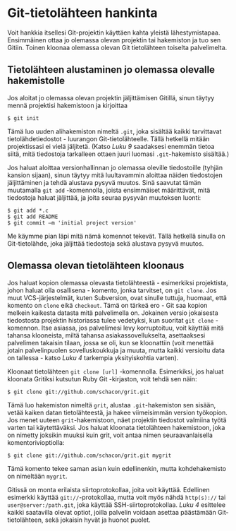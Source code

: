 # Git-tietolähteen hankinta

Voit hankkia itsellesi Git-projektin käyttäen kahta yleistä lähestymistapaa. Ensimmäinen ottaa jo olemassa olevan projektin tai hakemiston ja tuo sen Gitiin. Toinen kloonaa olemassa olevan Git tietolähteen toiselta palvelimelta.

## Tietolähteen alustaminen jo olemassa olevalle hakemistolle

Jos aloitat jo olemassa olevan projektin jäljittämisen Gitillä, sinun täytyy mennä projektisi hakemistoon ja kirjoittaa

	$ git init

Tämä luo uuden alihakemiston nimeltä `.git`, joka sisältää kaikki tarvittavat tietolähdetiedostot - luurangon Git-tietolähteelle. Tällä hetkellä mitään projektissasi ei vielä jäljitetä. (Katso *Luku 9* saadaksesi enemmän tietoa siitä, mitä tiedostoja tarkalleen ottaen juuri luomasi `.git`-hakemisto sisältää.)

Jos haluat aloittaa versionhallinnan jo olemassa oleville tiedostoille (tyhjän kansion sijaan), sinun täytyy mitä luultavammin aloittaa näiden tiedostojen jäljittäminen ja tehdä alustava pysyvä muutos. Sinä saavutat tämän muutamalla `git add` -komennolla, joista ensimmäiset määrittävät, mitä tiedostoja haluat jäljittää, ja joita seuraa pysyvän muutoksen luonti:

	$ git add *.c
	$ git add README
	$ git commit –m 'initial project version'

Me käymme pian läpi mitä nämä komennot tekevät. Tällä hetkellä sinulla on Git-tietolähde, joka jäljittää tiedostoja sekä alustava pysyvä muutos.

## Olemassa olevan tietolähteen kloonaus

Jos haluat kopion olemassa olevasta tietolähteestä - esimerkiksi projektista, johon haluat olla osallisena - komento, jonka tarvitset, on `git clone`. Jos muut VCS-järjestelmät, kuten Subversion, ovat sinulle tuttuja, huomaat, että komento on `clone` eikä `checkout`. Tämä on tärkeä ero - Git saa kopion melkein kaikesta datasta mitä palvelimella on. Jokainen versio jokaisesta tiedostosta projektin historiassa tulee vedetyksi, kun suoritat `git clone` -komennon. Itse asiassa, jos palvelimesi levy korruptoituu, voit käyttää mitä tahansa klooneista, miltä tahansa asiakassovellukselta, asettaaksesi palvelimen takaisin tilaan, jossa se oli, kun se kloonattiin (voit menettää jotain palvelinpuolen sovelluskoukkuja ja muuta, mutta kaikki versioitu data on tallessa - katso *Luku 4* tarkempia yksityiskohtia varten).

Kloonaat tietolähteen `git clone [url]` -komennolla. Esimerkiksi, jos haluat kloonata Gritiksi kutsutun Ruby Git -kirjaston, voit tehdä sen näin:

	$ git clone git://github.com/schacon/grit.git

Tämä luo hakemiston nimeltä `grit`, alustaa `.git`-hakemiston sen sisään, vetää kaiken datan tietolähteestä, ja hakee viimeisimmän version työkopion. Jos menet uuteen `grit`-hakemistoon, näet projektin tiedostot valmiina työtä varten tai käytettäväksi. Jos haluat kloonata tietolähteen hakemistoon, joka on nimetty joksikin muuksi kuin grit, voit antaa nimen seuraavanlaisella komentorivioptiolla:

	$ git clone git://github.com/schacon/grit.git mygrit

Tämä komento tekee saman asian kuin edellinenkin, mutta kohdehakemisto on nimeltään `mygrit`.

Gitissä on monta erilaista siirtoprotokollaa, joita voit käyttää. Edellinen esimerkki käyttää `git://`-protokollaa, mutta voit myös nähdä `http(s)://` tai `user@server:/path.git`, joka käyttää SSH-siirtoprotokollaa. *Luku 4* esittelee kaikki saatavilla olevat optiot, joilla palvelin voidaan asettaa päästämään Git-tietolähteen, sekä jokaisin hyvät ja huonot puolet.
